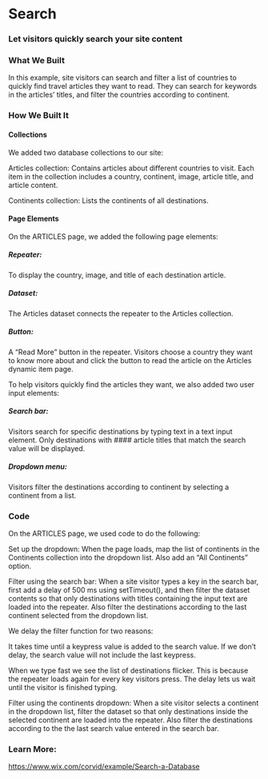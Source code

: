 # Search
### Let visitors quickly search your site content

### What We Built
In this example, site visitors can search and filter a list of countries to quickly find travel articles they want to read. They can search for keywords in the articles’ titles, and filter the countries according to continent.


### How We Built It​
#### Collections
We added two database collections to our site:

Articles collection: Contains articles about different countries to visit. Each item in the collection includes a country, continent, image, article title, and article content.

Continents collection: Lists the continents of all destinations.

 
#### Page Elements 
On the ARTICLES page, we added the following page elements:

##### Repeater: 
To display the country, image, and title of each destination article.

##### Dataset: 
The Articles dataset connects the repeater to the Articles collection.

##### Button: 
A “Read More” button in the repeater. Visitors choose a country they want to know more about and click the button to read the article on the Articles dynamic item page.

To help visitors quickly find the articles they want, we also added two user input elements:

##### Search bar: 
Visitors search for specific destinations by typing text in a text input element. Only destinations with #### article titles that match the search value will be displayed.

##### Dropdown menu: 
Visitors filter the destinations according to continent by selecting a continent from a list.

### Code
On the ARTICLES page, we used code to do the following:

Set up the dropdown: When the page loads, map the list of continents in the Continents collection into the dropdown list. Also add an “All Continents” option.

Filter using the search bar: When a site visitor types a key in the search bar, first add a delay of 500 ms using setTimeout(), and then filter the dataset contents so that only destinations with titles containing the input text are loaded into the repeater. Also filter the destinations according to the last continent selected from the dropdown list.
 

We delay the filter function for two reasons:

It takes time until a keypress value is added to the search value. If we don’t delay, the search value will not include the last keypress.

When we type fast we see the list of destinations flicker. This is because the repeater loads again for every key visitors press. The delay lets us wait until the visitor is finished typing.
 

Filter using the continents dropdown: When a site visitor selects a continent in the dropdown list, filter the dataset so that only destinations inside the selected continent are loaded into the repeater. Also filter the destinations according to the the last search value entered in the search bar.

### Learn More:
https://www.wix.com/corvid/example/Search-a-Database
